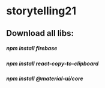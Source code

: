 # storytelling21

## Download all libs:

##### npm install firebase
##### npm install react-copy-to-clipboard
##### npm install @material-ui/core
